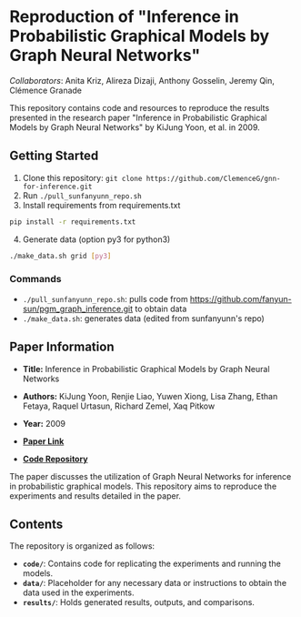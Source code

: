 # Reproduction of "Inference in Probabilistic Graphical Models by Graph Neural Networks"
*Collaborators*: Anita Kriz, Alireza Dizaji, Anthony Gosselin, Jeremy Qin, Clémence Granade

This repository contains code and resources to reproduce the results presented in the research paper "Inference in Probabilistic Graphical Models by Graph Neural Networks" by KiJung Yoon, et al. in 2009.

## Getting Started
1. Clone this repository: `git clone https://github.com/ClemenceG/gnn-for-inference.git`
2. Run `./pull_sunfanyunn_repo.sh`
3. Install requirements from requirements.txt
```bash
pip install -r requirements.txt
```
4. Generate data (option py3 for python3)
```bash
./make_data.sh grid [py3]
```

### Commands
- `./pull_sunfanyunn_repo.sh`: pulls code from https://github.com/fanyun-sun/pgm_graph_inference.git to obtain data
- `./make_data.sh`: generates data (edited from sunfanyunn's repo)

## Paper Information

- **Title:** Inference in Probabilistic Graphical Models by Graph Neural Networks
- **Authors:** KiJung Yoon, Renjie Liao, Yuwen Xiong, Lisa Zhang, Ethan Fetaya, Raquel Urtasun, Richard Zemel, Xaq Pitkow
- **Year:** 2009

- **[Paper Link](https://arxiv.org/pdf/1803.07710.pdf)**
- **[Code Repository](https://github.com/fanyun-sun/pgm_graph_inference)**

The paper discusses the utilization of Graph Neural Networks for inference in probabilistic graphical models. This repository aims to reproduce the experiments and results detailed in the paper.



## Contents

The repository is organized as follows:

- **`code/`**: Contains code for replicating the experiments and running the models.
- **`data/`**: Placeholder for any necessary data or instructions to obtain the data used in the experiments.
- **`results/`**: Holds generated results, outputs, and comparisons.


